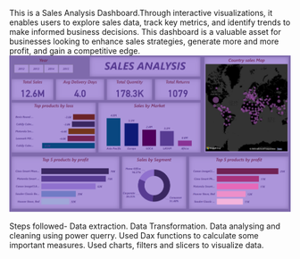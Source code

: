 This is a Sales Analysis Dashboard.Through interactive visualizations, it enables users to explore sales data, track key metrics, and identify trends to make informed business decisions. This dashboard is a valuable asset for businesses looking to enhance sales strategies, generate more and more profit, and gain a competitive edge.
![Sales Analysis Dashboard](https://github.com/bhawna-sinha/PowerBI/blob/main/Sales%20Analysis/Screenshot%202023-07-22%20180731.png?raw=true)

Steps followed-
Data extraction.
Data Transformation.
Data analysing and cleaning using power querry.
Used Dax functions to calculate some important measures.
Used charts, filters and slicers to visualize data.
